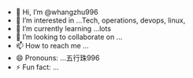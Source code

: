 - 👋 Hi, I’m @whangzhu996
- 👀 I’m interested in ...Tech, operations, devops, linux, 
- 🌱 I’m currently learning ...lots
- 💞️ I’m looking to collaborate on ...
- 📫 How to reach me ...
- 😄 Pronouns: ...五行珠996
- ⚡ Fun fact: ...

<!---
whangzhu996/whangzhu996 is a ✨ special ✨ repository because its `README.md` (this file) appears on your GitHub profile.
You can click the Preview link to take a look at your changes.
--->
